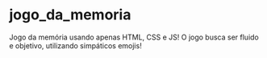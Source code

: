 # jogo_da_memoria
Jogo da memória usando apenas HTML, CSS e JS! O jogo busca ser fluido e objetivo, utilizando simpáticos emojis!
